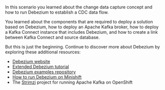In this scenario you learned about the change data capture concept and how to run Debezium to establish a CDC data flow.

You learned about the components that are required to deploy a solution based on Debezium, how to deploy an Apache Kafka broker, how to deploy a Kafka Connect instance that includes Debezium, and how to create a link between Kafka Connect and source database.

But this is just the beginning.
Continue to discover more about Debezium by exploring these additional resources:

* [Debezium website](https://debezium.io/)
* [Extended Debezium tutorial](https://debezium.io/docs/tutorial/)
* [Debezium examples repository](https://github.com/debezium/debezium-examples)
* [How to run Debezium on Minishift](https://debezium.io/documentation/reference/1.4/operations/openshift.html)
* The [Strimzi](http://strimzi.io/) project for running Apache Kafka on OpenShift
